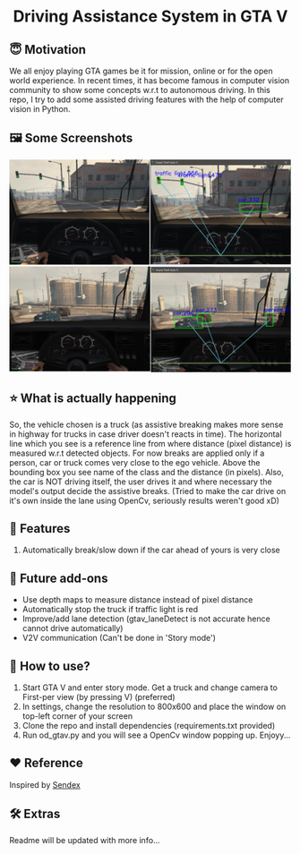 <h1 align="center">Driving Assistance System in GTA V</h1>

## :innocent: Motivation
We all enjoy playing GTA games be it for mission, online or for the open world experience. In recent times, it has become famous in computer vision community to show some concepts w.r.t to autonomous driving. In this repo, I try to add some assisted driving features with the help of computer vision in Python.

## :framed_picture: Some Screenshots

![](https://github.com/SahilChachra/ADAS_GTAV/blob/main/assets/adas_ss_1.png)
![](https://github.com/SahilChachra/ADAS_GTAV/blob/main/assets/adas_ss_2.png)

## :star: What is actually happening
So, the vehicle chosen is a truck (as assistive breaking makes more sense in highway for trucks in case driver doesn't reacts in time). The horizontal line which you see is a reference line from where distance (pixel distance) is measured w.r.t detected objects. For now breaks are applied only if a person, car or truck comes very close to the ego vehicle. Above the bounding box you see name of the class and the distance (in pixels). Also, the car is NOT driving itself, the user drives it and where necessary the model's output decide the assistive breaks. (Tried to make the car drive on it's own inside the lane using OpenCv, seriously results weren't good xD)

## :key: Features
<ol>
    <li>Automatically break/slow down if the car ahead of yours is very close</li>
</ol>

## :eyes: Future add-ons
<ul>
    <li>Use depth maps to measure distance instead of pixel distance</li>
    <li>Automatically stop the truck if traffic light is red</li>
    <li>Improve/add lane detection (gtav_laneDetect is not accurate hence cannot drive automatically)</li>
    <li>V2V communication (Can't be done in 'Story mode')</li>
</ul>

## :dizzy: How to use?
<ol>
    <li>Start GTA V and enter story mode. Get a truck and change camera to First-per view (by pressing V) (preferred)</li>
    <li>In settings, change the resolution to 800x600 and place the window on top-left corner of your screen</li>
    <li>Clone the repo and install dependencies (requirements.txt provided)</li>
    <li>Run od_gtav.py and you will see a OpenCv window popping up. Enjoyy...</li>
</ol>

## :heart: Reference
Inspired by [Sendex](https://github.com/Sentdex)

## :hammer_and_wrench: Extras
Readme will be updated with more info...
